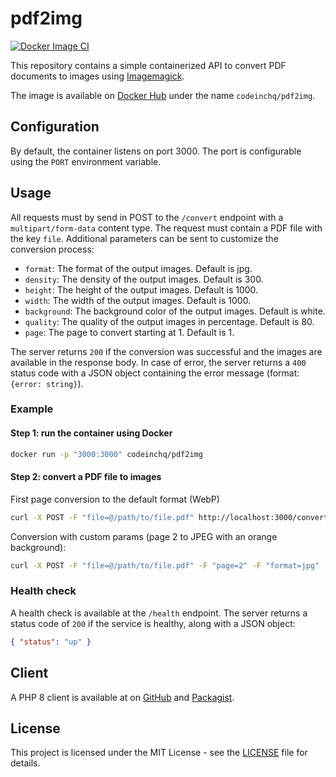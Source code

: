 # pdf2img

[![Docker Image CI](https://github.com/codeinchq/pdf2img/actions/workflows/docker-image.yml/badge.svg)](https://github.com/codeinchq/pdf2img/actions/workflows/docker-image.yml)

This repository contains a simple containerized API to convert PDF documents to images
using [Imagemagick](https://imagemagick.org/).

The image is available on [Docker Hub](https://hub.docker.com/r/codeinchq/pdf2img) under the name `codeinchq/pdf2img`.

## Configuration

By default, the container listens on port 3000. The port is configurable using the `PORT` environment variable.

## Usage

All requests must by send in POST to the `/convert` endpoint with a `multipart/form-data` content type. The request must contain a PDF file with the key `file`. Additional parameters can be sent to customize the conversion process:
* `format`: The format of the output images. Default is jpg.
* `density`: The density of the output images. Default is 300.
* `height`: The height of the output images. Default is 1000.
* `width`: The width of the output images. Default is 1000.
* `background`: The background color of the output images. Default is white.
* `quality`: The quality of the output images in percentage. Default is 80.
* `page`: The page to convert starting at 1. Default is 1.

The server returns `200` if the conversion was successful and the images are available in the response body. In case of error, the server returns a `400` status code with a JSON object containing the error message (format: `{error: string}`).

### Example

#### Step 1: run the container using Docker
```bash
docker run -p "3000:3000" codeinchq/pdf2img 
```

#### Step 2: convert a PDF file to images
First page conversion to the default format (WebP)
```bash
curl -X POST -F "file=@/path/to/file.pdf" http://localhost:3000/convert -o example.webp
```
Conversion with custom params (page 2 to JPEG with an orange background):
```bash
curl -X POST -F "file=@/path/to/file.pdf" -F "page=2" -F "format=jpg" -F "background=#F60" http://localhost:3000/convert -o example.jpg
```

### Health check

A health check is available at the `/health` endpoint. The server returns a status code of `200` if the service is healthy, along with a JSON object:
```json
{ "status": "up" }
```

## Client

A PHP 8 client is available at on [GitHub](https://github.com/codeinchq/pdf2img-php-client) and [Packagist](https://packagist.org/packages/codeinc/pdf2img-client).


## License

This project is licensed under the MIT License - see the [LICENSE](https://github.com/codeinchq/pdf2img?tab=MIT-1-ov-file) file for details.
